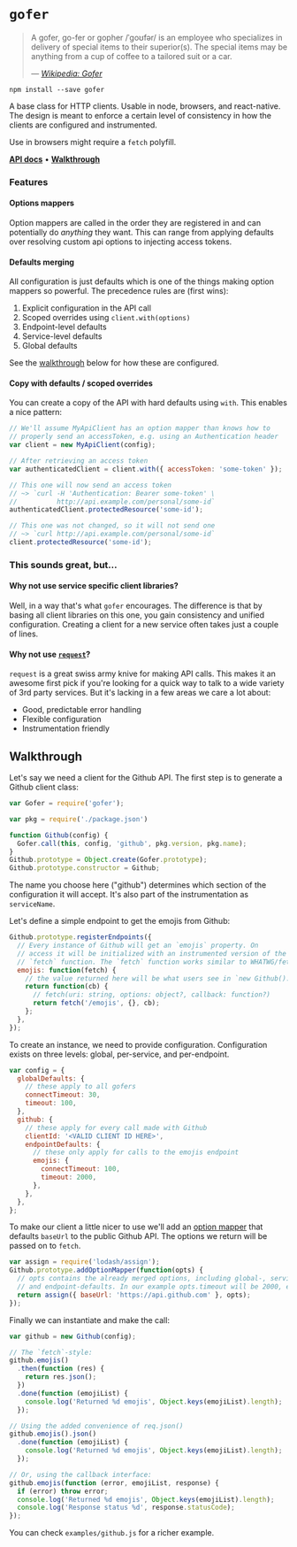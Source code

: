 # `gofer`

> A gofer, go-fer or gopher /ˈɡoʊfər/ is an employee who specializes in delivery of special items to their superior(s).
> The special items may be anything from a cup of coffee to a tailored suit or a car.
> 
> — <cite>[Wikipedia: Gofer](https://en.wikipedia.org/wiki/Gofer)</cite>

```
npm install --save gofer
```

A base class for HTTP clients.
Usable in node, browsers, and react-native.
The design is meant to enforce a certain level of consistency in how the clients are configured and instrumented.

Use in browsers might require a `fetch` polyfill.

**[API docs](/API.md)** •
**[Walkthrough](#walkthrough)**

### Features

#### Options mappers

Option mappers are called in the order they are
registered in and can potentially do *anything* they want.
This can range from applying defaults over resolving custom api options to injecting access tokens.


#### Defaults merging

All configuration is just defaults which is one of the things making option mappers so powerful.
The precedence rules are (first wins):

1. Explicit configuration in the API call
2. Scoped overrides using `client.with(options)`
3. Endpoint-level defaults
4. Service-level defaults
5. Global defaults

See the [walkthrough](#walkthrough) below for how these are configured.


#### Copy with defaults / scoped overrides

You can create a copy of the API with hard defaults using `with`.
This enables a nice pattern:

```js
// We'll assume MyApiClient has an option mapper than knows how to
// properly send an accessToken, e.g. using an Authentication header
var client = new MyApiClient(config);

// After retrieving an access token
var authenticatedClient = client.with({ accessToken: 'some-token' });

// This one will now send an access token
// ~> `curl -H 'Authentication: Bearer some-token' \
//          http://api.example.com/personal/some-id`
authenticatedClient.protectedResource('some-id');

// This one was not changed, so it will not send one
// ~> `curl http://api.example.com/personal/some-id`
client.protectedResource('some-id');
```


### This sounds great, but...

#### Why not use service specific client libraries?

Well, in a way that's what `gofer` encourages.
The difference is that by basing all client libraries on this one,
you gain consistency and unified configuration.
Creating a client for a new service often takes just a couple of lines.

#### Why not use [`request`](https://github.com/request/request)?

`request` is a great swiss army knive for making API calls.
This makes it an awesome first pick if you're looking for a quick way to talk to a wide variety of 3rd party services.
But it's lacking in a few areas we care a lot about:

* Good, predictable error handling
* Flexible configuration
* Instrumentation friendly


## Walkthrough

Let's say we need a client for the Github API.
The first step is to generate a Github client class:

```js
var Gofer = require('gofer');

var pkg = require('./package.json')

function Github(config) {
  Gofer.call(this, config, 'github', pkg.version, pkg.name);
}
Github.prototype = Object.create(Gofer.prototype);
Github.prototype.constructor = Github;
```

The name you choose here ("github") determines which section of the configuration it will accept.
It's also part of the instrumentation as `serviceName`.

Let's define a simple endpoint to get the emojis from Github:

```js
Github.prototype.registerEndpoints({
  // Every instance of Github will get an `emojis` property. On
  // access it will be initialized with an instrumented version of the
  // `fetch` function. The `fetch` function works similar to WHATWG/fetch.
  emojis: function(fetch) {
    // the value returned here will be what users see in `new Github().emojis`
    return function(cb) {
      // fetch(uri: string, options: object?, callback: function?)
      return fetch('/emojis', {}, cb);
    };
  },
});
```

To create an instance, we need to provide configuration.
Configuration exists on three levels: global, per-service, and per-endpoint.

```js
var config = {
  globalDefaults: {
    // these apply to all gofers
    connectTimeout: 30,
    timeout: 100,
  },
  github: {
    // these apply for every call made with Github
    clientId: '<VALID CLIENT ID HERE>',
    endpointDefaults: {
      // these only apply for calls to the emojis endpoint
      emojis: {
        connectTimeout: 100,
        timeout: 2000,
      },
    },
  },
};
```

To make our client a little nicer to use we'll add an [option mapper](/API.md#option-mappers) that defaults `baseUrl` to the public Github API.
The options we return will be passed on to `fetch`.

```js
var assign = require('lodash/assign');
Github.prototype.addOptionMapper(function(opts) {
  // opts contains the already merged options, including global-, service-,
  // and endpoint-defaults. In our example opts.timeout will be 2000, etc.
  return assign({ baseUrl: 'https://api.github.com' }, opts);
});
```

Finally we can instantiate and make the call:

```js
var github = new Github(config);

// The `fetch`-style:
github.emojis()
  .then(function (res) {
    return res.json();
  })
  .done(function (emojiList) {
    console.log('Returned %d emojis', Object.keys(emojiList).length);
  });

// Using the added convenience of req.json()
github.emojis().json()
  .done(function (emojiList) {
    console.log('Returned %d emojis', Object.keys(emojiList).length);
  });

// Or, using the callback interface:
github.emojis(function (error, emojiList, response) {
  if (error) throw error;
  console.log('Returned %d emojis', Object.keys(emojiList).length);
  console.log('Response status %d', response.statusCode);
});
```

You can check `examples/github.js` for a richer example.
